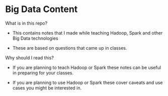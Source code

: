 Big Data Content
================

What is in this repo?

- This contains notes that I made while teaching Hadoop, Spark and
    other Big Data technologies

- These are based on questions that came up in classes.

Why should I read this?

- If you are planning to teach Hadoop or Spark these notes can be
    useful in preparing for your classes.

- If you are planning to use Hadoop or Spark these cover caveats and
    use cases you might be interested in.
